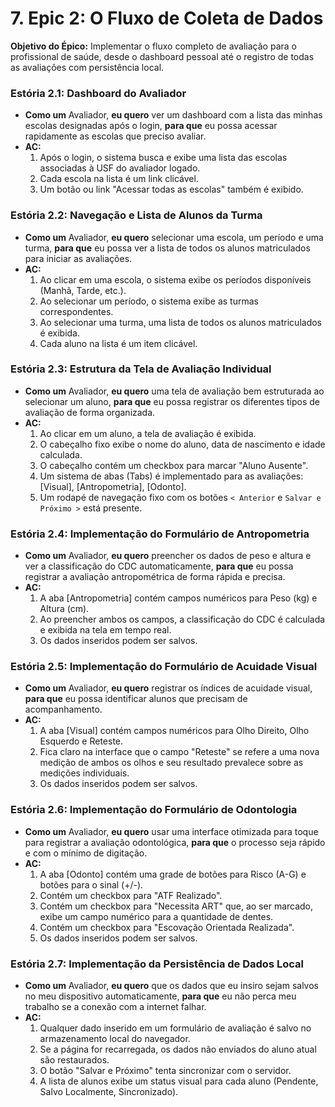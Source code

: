# 7. Epic 2: O Fluxo de Coleta de Dados
**Objetivo do Épico:** Implementar o fluxo completo de avaliação para o profissional de saúde, desde o dashboard pessoal até o registro de todas as avaliações com persistência local.

### Estória 2.1: Dashboard do Avaliador
*   **Como um** Avaliador, **eu quero** ver um dashboard com a lista das minhas escolas designadas após o login, **para que** eu possa acessar rapidamente as escolas que preciso avaliar.
*   **AC:**
    1.  Após o login, o sistema busca e exibe uma lista das escolas associadas à USF do avaliador logado.
    2.  Cada escola na lista é um link clicável.
    3.  Um botão ou link "Acessar todas as escolas" também é exibido.

### Estória 2.2: Navegação e Lista de Alunos da Turma
*   **Como um** Avaliador, **eu quero** selecionar uma escola, um período e uma turma, **para que** eu possa ver a lista de todos os alunos matriculados para iniciar as avaliações.
*   **AC:**
    1.  Ao clicar em uma escola, o sistema exibe os períodos disponíveis (Manhã, Tarde, etc.).
    2.  Ao selecionar um período, o sistema exibe as turmas correspondentes.
    3.  Ao selecionar uma turma, uma lista de todos os alunos matriculados é exibida.
    4.  Cada aluno na lista é um item clicável.

### Estória 2.3: Estrutura da Tela de Avaliação Individual
*   **Como um** Avaliador, **eu quero** uma tela de avaliação bem estruturada ao selecionar um aluno, **para que** eu possa registrar os diferentes tipos de avaliação de forma organizada.
*   **AC:**
    1.  Ao clicar em um aluno, a tela de avaliação é exibida.
    2.  O cabeçalho fixo exibe o nome do aluno, data de nascimento e idade calculada.
    3.  O cabeçalho contém um checkbox para marcar "Aluno Ausente".
    4.  Um sistema de abas (Tabs) é implementado para as avaliações: [Visual], [Antropometria], [Odonto].
    5.  Um rodapé de navegação fixo com os botões `< Anterior` e `Salvar e Próximo >` está presente.

### Estória 2.4: Implementação do Formulário de Antropometria
*   **Como um** Avaliador, **eu quero** preencher os dados de peso e altura e ver a classificação do CDC automaticamente, **para que** eu possa registrar a avaliação antropométrica de forma rápida e precisa.
*   **AC:**
    1.  A aba [Antropometria] contém campos numéricos para Peso (kg) e Altura (cm).
    2.  Ao preencher ambos os campos, a classificação do CDC é calculada e exibida na tela em tempo real.
    3.  Os dados inseridos podem ser salvos.

### Estória 2.5: Implementação do Formulário de Acuidade Visual
*   **Como um** Avaliador, **eu quero** registrar os índices de acuidade visual, **para que** eu possa identificar alunos que precisam de acompanhamento.
*   **AC:**
    1.  A aba [Visual] contém campos numéricos para Olho Direito, Olho Esquerdo e Reteste.
    2.  Fica claro na interface que o campo "Reteste" se refere a uma nova medição de ambos os olhos e seu resultado prevalece sobre as medições individuais.
    3.  Os dados inseridos podem ser salvos.

### Estória 2.6: Implementação do Formulário de Odontologia
*   **Como um** Avaliador, **eu quero** usar uma interface otimizada para toque para registrar a avaliação odontológica, **para que** o processo seja rápido e com o mínimo de digitação.
*   **AC:**
    1.  A aba [Odonto] contém uma grade de botões para Risco (A-G) e botões para o sinal (+/-).
    2.  Contém um checkbox para "ATF Realizado".
    3.  Contém um checkbox para "Necessita ART" que, ao ser marcado, exibe um campo numérico para a quantidade de dentes.
    4.  Contém um checkbox para "Escovação Orientada Realizada".
    5.  Os dados inseridos podem ser salvos.

### Estória 2.7: Implementação da Persistência de Dados Local
*   **Como um** Avaliador, **eu quero** que os dados que eu insiro sejam salvos no meu dispositivo automaticamente, **para que** eu não perca meu trabalho se a conexão com a internet falhar.
*   **AC:**
    1.  Qualquer dado inserido em um formulário de avaliação é salvo no armazenamento local do navegador.
    2.  Se a página for recarregada, os dados não enviados do aluno atual são restaurados.
    3.  O botão "Salvar e Próximo" tenta sincronizar com o servidor.
    4.  A lista de alunos exibe um status visual para cada aluno (Pendente, Salvo Localmente, Sincronizado).
